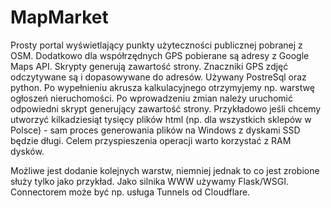 # MapMarket

Prosty portal wyświetlający punkty użyteczności publicznej pobranej z OSM. Dodatkowo dla współrzędnych GPS pobierane są adresy z Google Maps API. Skrypty generują zawartość strony. Znaczniki GPS zdjęć odczytywane są i dopasowywane do adresów. Używany PostreSql oraz python. Po wypełnieniu akrusza kalkulacyjnego otrzymyjemy np. warstwę ogłoszeń nieruchomości. Po wprowadzeniu zmian należy uruchomić odpowiedni skrypt generujący zawartość strony. Przykładowo jeśli chcemy utworzyć kilkadziesiąt tysięcy plików html (np. dla wszystkich sklepów w Polsce) - sam proces generowania plików na Windows z dyskami SSD będzie długi. Celem przyspieszenia operacji warto korzystać z RAM dysków.

Możliwe jest dodanie kolejnych warstw, niemniej jednak to co jest zrobione służy tylko jako przykład. Jako silnika WWW używamy Flask/WSGI. Connectorem może być np. usługa Tunnels od Cloudflare.
